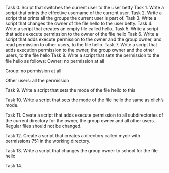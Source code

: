 Task 0. Script that switches the current user to the user betty
Task 1. Write a script that prints the effective username of the current user.
Task 2. Write a script that prints all the groups the current user is part of.
Task 3. Write a script that changes the owner of the file hello to the user betty.
Task 4. Write a script that creates an empty file called hello.
Task 5. Write a script that adds execute permission to the owner of the file hello
Task 6. Write a script that adds execute permission to the owner and the group owner, and read permission to other users, to the file hello.
Task 7. Write a script that adds execution permission to the owner, the group owner and the other users, to the file hello
Task 8. Write a script that sets the permission to the file hello as follows:
Owner: no permission at all

Group: no permission at all

Other users: all the permission

Task 9. Write a script that sets the mode of the file hello to this

Task 10. Write a script that sets the mode of the file hello the same as olleh’s mode.

Task 11. Create a script that adds execute permission to all subdirectories of the current directory for the owner, the group owner and all other users. Regular files should not be changed.

Task 12. Create a script that creates a directory called mydir with permissions 751 in the working directory.

Task 13. Write a script that changes the group owner to school for the file hello

Task 14.
